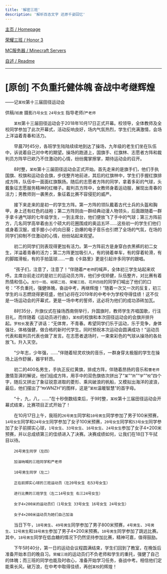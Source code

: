 ```yaml
---
title: '解密三班'
description: '解析百态文字 还原千姿回忆'
---
```


[主页 / Homepage](..)

[荣耀三班 / Honor 3](../honor3)

[MC服务器 / Minecraft Servers](../mc)

[自述 / Readme](../README)

------

# [原创] 不负重托健体魄  奋战中考继辉煌

——记`某校`第十三届田径运动会

供稿/`纸鹿`      摄影/`5号女生`  `24号女生`      指导老师/`严老师`

　　`某校`第十三届田径运动会于2018年10月17日正式开幕。校领导，全体教师及全校同学参加了此次开幕式，活动反响良好，场内气氛热烈，学生们充满激情，会场上洋溢着青春和活力。

　　早晨7时45分，各班学生陆陆续续地到达了操场，九年级的老生们坐在队伍中，诉说着自己对中考的期望。操场的跑道上，国旗手、红旗林、志愿者方阵和裁判员方阵早已欸乃不住激动的心情，纷纷魔掌擦掌，期待运动会的召开。

　　8时整，`某校`第十三届田径运动会正式开始。首先走来的是旗手们，他们手执国旗、校旗和运动会会旗，步伐整齐地前进，其后的红旗林中，学生们手握红旗排成方阵，队伍中一面面红旗飘扬。随后的志愿者方阵的同学，拿着多彩的气球，头戴象征志愿服务精神的红帽子。裁判员方阵中，女教师身着运动服，展现出青春的活力；男教师则一袭黑衣，象征着比赛不容侵犯的威严。

　　接下来走来的是初一的学生方阵。第一方阵的领队戴着古代士兵的头盔和胸甲，身上还有红色的战袍；第二方阵则由一群经典动漫人物领头，后面跟随着一群手拿卡通气球的七年级学生，一到主席台，他们便放飞了手中的气球；第三方阵前方，几名同学高举着由五个硕大的花圈围成的奥运五环……这些初一的学生们他们或身着汉服，或手握小小的向日葵；劲爆的电子音乐也引燃了全场的气氛，在场的同学们抑制不住激动的心情，纷纷站起来观望。

　　初二的同学们则表现得更加有活力。第一方阵前方是身穿白衣黑裤的初二女生，洋溢着青春的活力；第二方阵更加吸引人，有的骑着单车，有的穿着轮滑，有的脚踏滑板，有的手拍篮球……一曲《卡路里》更是引起许多同学的跟唱。

　　“孩子们，注意了，注意了！”伴随着`严老师`的喊声，全体初三学生站起来欢呼。主席台前走过的是初三的运动员方阵，他们步伐矫健，队伍整齐，对比赛有着热情和信心。`龙行一班`、`砥砺二班`、`荣耀三班`、`花开四班`的同学们喊出了他们的口号：“不负重托，强健体魄，奋战中考，再继辉煌！”随着一次又一次的反复，初三学生的斗志燃烧得更旺盛，他们必将在2019年的中考中为学校夺得佳绩！这不仅是一场运动会的开幕式，更是一场中考的誓师，这必将为他们的成功添砖加瓦。

　　8时35分，升旗仪式在操场西南侧举行，升国旗时，教师学生齐唱国歌，行注目礼，而伴随着《运动员进行曲》，`某校`的校旗和本次田径运动会的会旗并排升起。`罗校长`发表了讲话：“无体育，不青春。希望同学们乐于运动，乐于竞争，身体强壮，体格强健，做合格的新时代学生。同时预祝本次运动会圆满成功！”运动员代表和裁判员代表也做了发言。在志愿者退场时，一束束彩色的气球从操场的各处放飞，升入天空。

　　“少年志，少年强，……”伴随着轻灵欢快的音乐，一群身穿太极服的学生在操场上运作舒展，器宇轩昂。

　　初二的400名男生，手执正反红黄旗，排成方阵，伴随着昂扬的音乐和`曹老师`激情澎湃的解说，他们组成方阵，用手中的双色旗依次拼出了“`某`”“`所`”“`学`”“`校`”四个字，随后又拼出了象征锐意进取的菱形、乘风破浪的帆船，又模拟出海洋的波浪，最后，他们摆出了“`MX`WNZH”的图样，这是“`某校`温暖智慧”的首字母。

　　“十，九，八，……”在十秒倒数结束后，于9时整，`某校`第十三届田径运动会开幕式结束，比赛项目正式开始了！

　　在10月17日上午，我班的`26号男生`同学和`10号男生`同学参加了男子100米预赛，`14号女生`同学和`24号女生`同学参加了女子100米预赛，`20号女生`同学和`53号女生`同学参加了女子前掷实心球，`1号女生`、`33号女生`、`16号女生`、`24号女生`参加了女子4×200米预赛，并以总成绩第三的佳绩进入了决赛。决赛成绩如何，让我们在18日下午拭目以待。

　　`26号男生同学（左四）`

　　`加油呐喊的三班同学和严老师`

　　`10号男生同学（左二）`

　　`正在前掷实心球的三班运动员（左20号女生 右53号女生）`

　　`进行比赛的三班学生（左二14号女生 右三24号女生）`

　　`女子4×200米的运动员们（1号女生 33号女生 16号女生 24号女生）`

　　`女子4×200米运动员为她们自己加油`

　　当日下午，`18号男生`、`49号男生`同学参加了男子800米预赛，`4号男生`、`3号男生`、`12号男生`和`18号男生`参加了男子4×200米预赛。`10号男生`同学参加了跳远比赛。其中，`18号男生`同学在低血糖的情况下仍然坚持参加比赛，精神可嘉，值得鼓励。

　　下午5时40分，第一日的运动会议程圆满结束，学生们回到了教室，在晚饭后准备开始本日的晚自习。`荣耀三班`的运动员们不负老师和学生的重托，强健了自己的体魄；而三班的同学也能及时收心，准备开始学习任务，奋战中考。相信他们定能乘长风，破万浪，在中考中取得佳绩，再创`某校`的辉煌！

